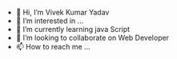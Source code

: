 - 👋 Hi, I’m Vivek Kumar Yadav
- 👀 I’m interested in ...
- 🌱 I’m currently learning java Script
- 💞️ I’m looking to collaborate on Web Developer
- 📫 How to reach me ...

<!---
Vivek is a ✨ special ✨ repository because its `README.md` (this file) appears on your GitHub profile.
You can click the Preview link to take a look at your changes.
--->
